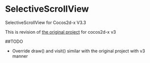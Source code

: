 # SelectiveScrollView
SelectiveScrollView for Cocos2d-x V3.3

This is revision of [the original project](https://github.com/betterhours/SelectiveScroll) for cocos2d-x v3

##TODO
- Override draw() and visit() similar with the original project with v3 manner
